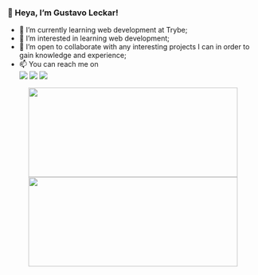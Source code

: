 
### 👋 Heya, I’m Gustavo Leckar!

- 🌱 I’m currently learning web development at Trybe;
- 👀 I’m interested in learning web development;
- 🤝 I’m open to collaborate with any interesting projects I can in order to gain knowledge and experience;
- 📫 You can reach me on <div>
  <a href="mailto:gusleckar@gmail.com"><img src="https://img.shields.io/badge/Gmail-D14836?style=for-the-badge&logo=gmail&logoColor=white"
 target="_blank"></a>
  <a href="https://www.linkedin.com/in/gustavoleckar/" target="_blank"><img src="https://img.shields.io/badge/-LinkedIn-%230077B5?style=for-the-badge&logo=linkedin&logoColor=white" target="_blank"></a>
  <a href="https://twitter.com/G_LeckaR/" target="_blank"><img src="https://img.shields.io/badge/Twitter-1DA1F2?style=for-the-badge&logo=twitter&logoColor=white" target="_blank"></a>

<div align="center">
  <a wref="https://github.com/Leckar">
  <img height="180em" width="420em" src="https://github-readme-stats.vercel.app/api?username=Leckar&show_icons=true&theme=highcontrast&include_all_commits=true&count_private=true"/>
  <img height="180em" width="420em" src="https://github-readme-stats.vercel.app/api/top-langs/?username=Leckar&layout=compact&theme=highcontrast"/>
</div>
